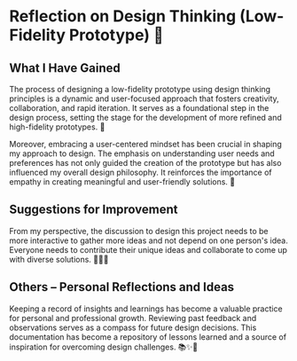# Reflection on Design Thinking (Low-Fidelity Prototype) 🚀

## What I Have Gained

The process of designing a low-fidelity prototype using design thinking principles is a dynamic and user-focused approach that fosters creativity, collaboration, and rapid iteration. It serves as a foundational step in the design process, setting the stage for the development of more refined and high-fidelity prototypes. 🌱

Moreover, embracing a user-centered mindset has been crucial in shaping my approach to design. The emphasis on understanding user needs and preferences has not only guided the creation of the prototype but has also influenced my overall design philosophy. It reinforces the importance of empathy in creating meaningful and user-friendly solutions. 🤲

## Suggestions for Improvement

From my perspective, the discussion to design this project needs to be more interactive to gather more ideas and not depend on one person's idea. Everyone needs to contribute their unique ideas and collaborate to come up with diverse solutions. 🧠💡🤝

## Others – Personal Reflections and Ideas

Keeping a record of insights and learnings has become a valuable practice for personal and professional growth. Reviewing past feedback and observations serves as a compass for future design decisions. This documentation has become a repository of lessons learned and a source of inspiration for overcoming design challenges. 📚✨💪


